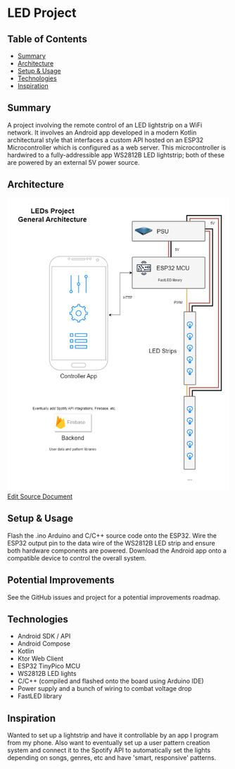# LED Project

## Table of Contents
* [Summary](#summary)
* [Architecture](#architecture)
* [Setup & Usage](#setup-&-usage)
* [Technologies](#technologies)
* [Inspiration](#inspiration)

## Summary
A project involving the remote control of an LED lightstrip on a WiFi network. It involves an Android app developed in a modern Kotlin architectural style that interfaces a custom API hosted on an ESP32 Microcontroller which is configured as a web server. This microcontroller is hardwired to a fully-addressible app WS2812B LED lightstrip; both of these are powered by an external 5V power source.

## Architecture
![General Architecture Diagram](docs/LEDsProjectArchitecture.png)
[Edit Source Document](https://app.diagrams.net/#G1grlmBMnNhJxIqO1p9Py0KbEwqqTXZHo6)

## Setup & Usage
Flash the .ino Arduino and C/C++ source code onto the ESP32. Wire the ESP32 output pin to the data wire of the WS2812B LED strip and ensure both hardware components are powered. Download the Android app onto a compatible device to control the overall system.

## Potential Improvements
See the GitHub issues and project for a potential improvements roadmap.

## Technologies
* Android SDK / API
* Android Compose
* Kotlin
* Ktor Web Client
* ESP32 TinyPico MCU
* WS2812B LED lights
* C/C++ (compiled and flashed onto the board using Arduino IDE)
* Power supply and a bunch of wiring to combat voltage drop
* FastLED library

## Inspiration
Wanted to set up a lightstrip and have it controllable by an app I program from my phone. Also want to eventually set up a user pattern creation system and connect it to the Spotify API to automatically set the lights depending on songs, genres, etc and have 'smart, responsive' patterns.
